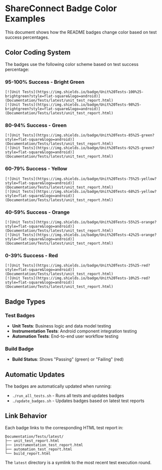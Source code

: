 # ShareConnect Badge Color Examples

This document shows how the README badges change color based on test success percentages.

## Color Coding System

The badges use the following color scheme based on test success percentage:

### 95-100% Success - Bright Green
```
[![Unit Tests](https://img.shields.io/badge/Unit%20Tests-100%25-brightgreen?style=flat-square&logo=android)](Documentation/Tests/latest/unit_test_report.html)
[![Unit Tests](https://img.shields.io/badge/Unit%20Tests-98%25-brightgreen?style=flat-square&logo=android)](Documentation/Tests/latest/unit_test_report.html)
```

### 80-94% Success - Green
```
[![Unit Tests](https://img.shields.io/badge/Unit%20Tests-85%25-green?style=flat-square&logo=android)](Documentation/Tests/latest/unit_test_report.html)
[![Unit Tests](https://img.shields.io/badge/Unit%20Tests-92%25-green?style=flat-square&logo=android)](Documentation/Tests/latest/unit_test_report.html)
```

### 60-79% Success - Yellow
```
[![Unit Tests](https://img.shields.io/badge/Unit%20Tests-75%25-yellow?style=flat-square&logo=android)](Documentation/Tests/latest/unit_test_report.html)
[![Unit Tests](https://img.shields.io/badge/Unit%20Tests-68%25-yellow?style=flat-square&logo=android)](Documentation/Tests/latest/unit_test_report.html)
```

### 40-59% Success - Orange
```
[![Unit Tests](https://img.shields.io/badge/Unit%20Tests-55%25-orange?style=flat-square&logo=android)](Documentation/Tests/latest/unit_test_report.html)
[![Unit Tests](https://img.shields.io/badge/Unit%20Tests-42%25-orange?style=flat-square&logo=android)](Documentation/Tests/latest/unit_test_report.html)
```

### 0-39% Success - Red
```
[![Unit Tests](https://img.shields.io/badge/Unit%20Tests-25%25-red?style=flat-square&logo=android)](Documentation/Tests/latest/unit_test_report.html)
[![Unit Tests](https://img.shields.io/badge/Unit%20Tests-10%25-red?style=flat-square&logo=android)](Documentation/Tests/latest/unit_test_report.html)
```

## Badge Types

### Test Badges
- **Unit Tests**: Business logic and data model testing
- **Instrumentation Tests**: Android component integration testing
- **Automation Tests**: End-to-end user workflow testing

### Build Badge
- **Build Status**: Shows "Passing" (green) or "Failing" (red)

## Automatic Updates

The badges are automatically updated when running:
- `./run_all_tests.sh` - Runs all tests and updates badges
- `./update_badges.sh` - Updates badges based on latest test reports

## Link Behavior

Each badge links to the corresponding HTML test report in:
```
Documentation/Tests/latest/
├── unit_test_report.html
├── instrumentation_test_report.html
├── automation_test_report.html
└── build_report.html
```

The `latest` directory is a symlink to the most recent test execution round.